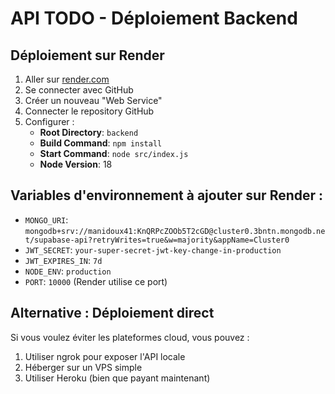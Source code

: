 # API TODO - Déploiement Backend

## Déploiement sur Render

1. Aller sur [render.com](https://render.com)
2. Se connecter avec GitHub
3. Créer un nouveau "Web Service"
4. Connecter le repository GitHub
5. Configurer :
   - **Root Directory**: `backend`
   - **Build Command**: `npm install`
   - **Start Command**: `node src/index.js`
   - **Node Version**: 18

## Variables d'environnement à ajouter sur Render :

- `MONGO_URI`: `mongodb+srv://manidoux41:KnQRPcZOOb5T2cGD@cluster0.3bntn.mongodb.net/supabase-api?retryWrites=true&w=majority&appName=Cluster0`
- `JWT_SECRET`: `your-super-secret-jwt-key-change-in-production`
- `JWT_EXPIRES_IN`: `7d`
- `NODE_ENV`: `production`
- `PORT`: `10000` (Render utilise ce port)

## Alternative : Déploiement direct

Si vous voulez éviter les plateformes cloud, vous pouvez :

1. Utiliser ngrok pour exposer l'API locale
2. Héberger sur un VPS simple
3. Utiliser Heroku (bien que payant maintenant)
